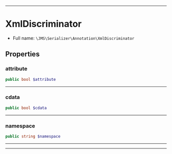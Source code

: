 ***

# XmlDiscriminator

* Full name: `\JMS\Serializer\Annotation\XmlDiscriminator`

## Properties

### attribute

```php
public bool $attribute
```

***

### cdata

```php
public bool $cdata
```

***

### namespace

```php
public string $namespace
```

***



***


